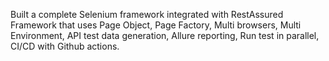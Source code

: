 Built a complete Selenium framework integrated with RestAssured Framework that uses Page Object, Page Factory, Multi browsers, Multi Environment, API test data generation, Allure reporting, Run test in parallel, CI/CD with Github actions.

